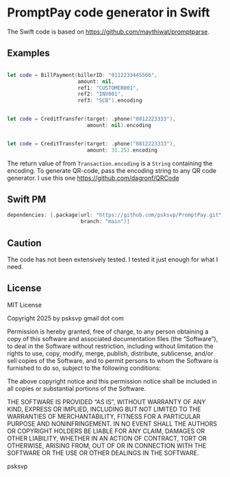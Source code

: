 # PromptPay code generator in Swift

The Swift code is based on https://github.com/maythiwat/promptparse.

## Examples

```swift 

let code = BillPayment(billerID: "0112233445566",
                       amount: nil,
                       ref1: "CUSTOMER001",
                       ref2: "INV001",
                       ref3: "SCB").encoding

```


```swift 

let code = CreditTransfer(target: .phone("0812223333"), 
                          amount: nil).encoding

```

```swift 

let code = CreditTransfer(target: .phone("0812223333"), 
                          amount: 31.25).encoding

```

The return value of from `Transaction.encoding` is a `String` containing the encoding. To generate QR-code, pass the encoding string to any QR code generator. I use this one https://github.com/dagronf/QRCode

## Swift PM

```swift
dependencies: [.package(url: "https://github.com/psksvp/PromptPay.git", 
                        branch: "main")]
```

## Caution

The code has not been extensively tested. I tested it just enough for what I need. 

## License

MIT License

Copyright 2025 by psksvp gmail dot com

Permission is hereby granted, free of charge, to any person obtaining a copy of this software and associated documentation files (the “Software”), to deal in the Software without restriction, including without limitation the rights to use, copy, modify, merge, publish, distribute, sublicense, and/or sell copies of the Software, and to permit persons to whom the Software is furnished to do so, subject to the following conditions:

The above copyright notice and this permission notice shall be included in all copies or substantial portions of the Software.

THE SOFTWARE IS PROVIDED “AS IS”, WITHOUT WARRANTY OF ANY KIND, EXPRESS OR IMPLIED, INCLUDING BUT NOT LIMITED TO THE WARRANTIES OF MERCHANTABILITY, FITNESS FOR A PARTICULAR PURPOSE AND NONINFRINGEMENT. IN NO EVENT SHALL THE AUTHORS OR COPYRIGHT HOLDERS BE LIABLE FOR ANY CLAIM, DAMAGES OR OTHER LIABILITY, WHETHER IN AN ACTION OF CONTRACT, TORT OR OTHERWISE, ARISING FROM, OUT OF OR IN CONNECTION WITH THE SOFTWARE OR THE USE OR OTHER DEALINGS IN THE SOFTWARE.


psksvp
